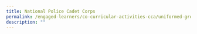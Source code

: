 ```yaml
---
title: National Police Cadet Corps
permalink: /engaged-learners/co-curricular-activities-cca/uniformed-groups/national-police-cadet-corps/
description: ""
---
```

